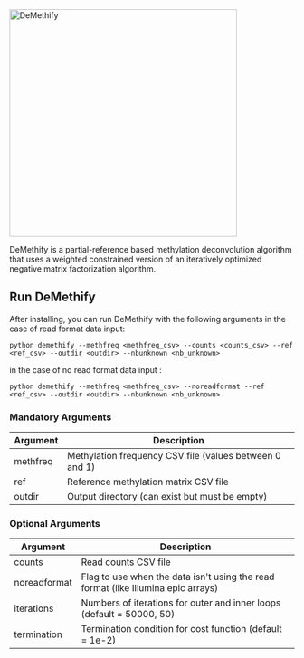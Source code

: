 <img width="402" alt="DeMethify" src="https://user-images.githubusercontent.com/79879340/220681790-e3a7edd0-d54c-4a49-b45a-95dca68c44b7.png">

                                       
DeMethify is a partial-reference based methylation deconvolution algorithm that uses a weighted constrained version of an iteratively optimized negative matrix factorization algorithm. 

## Run DeMethify

After installing, you can run DeMethify with the following arguments in the case of read format data input:
```
python demethify --methfreq <methfreq_csv> --counts <counts_csv> --ref <ref_csv> --outdir <outdir> --nbunknown <nb_unknown>
```
in the case of no read format data input :

```
python demethify --methfreq <methfreq_csv> --noreadformat --ref <ref_csv> --outdir <outdir> --nbunknown <nb_unknown>
```

### Mandatory Arguments
Argument|Description
---|---
methfreq|Methylation frequency CSV file (values between 0 and 1)
ref|Reference methylation matrix CSV file
outdir|Output directory (can exist but must be empty)

### Optional Arguments
Argument|Description
---|---
counts|Read counts CSV file
noreadformat|Flag to use when the data isn't using the read format (like Illumina epic arrays)
iterations|Numbers of iterations for outer and inner loops (default = 50000, 50)
termination|Termination condition for cost function (default = 1e-2)

